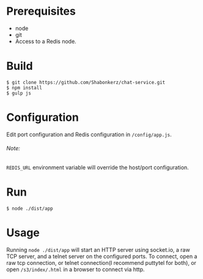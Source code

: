 # Prerequisites

- node
- git
- Access to a Redis node.

# Build

```
$ git clone https://github.com/Shabonkerz/chat-service.git
$ npm install
$ gulp js
```

# Configuration

Edit port configuration and Redis configuration in `/config/app.js`.

###### Note:

`REDIS_URL` environment variable will override the host/port configuration.

# Run

```
$ node ./dist/app
```


# Usage

Running `node ./dist/app` will start an HTTP server using socket.io, a raw TCP server, and a telnet server on the configured ports. To connect, open a raw tcp connection, or telnet connection(I recommend puttytel for both), or open `/s3/index/.html` in a browser to connect via http.
